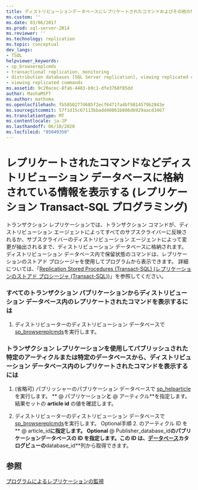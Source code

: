 ```yaml
---
title: ディストリビューションデータベースにレプリケートされたコマンドおよびその他の情報を表示する (レプリケーション Transact-sql プログラミング) |Microsoft Docs
ms.custom: ''
ms.date: 03/06/2017
ms.prod: sql-server-2014
ms.reviewer: ''
ms.technology: replication
ms.topic: conceptual
dev_langs:
- TSQL
helpviewer_keywords:
- sp_browsereplcmds
- transactional replication, monitoring
- distribution databases [SQL Server replication], viewing replicated commands
- viewing replicated commands
ms.assetid: 9c20acec-8fab-4483-b9c1-dfe3768f85dd
author: MashaMSFT
ms.author: mathoma
ms.openlocfilehash: fb5850277d685f2ecf6471fa4bf9814579b2843e
ms.sourcegitcommit: 57f1d15c67113bbadd40861b886d6929aacd3467
ms.translationtype: MT
ms.contentlocale: ja-JP
ms.lasthandoff: 06/18/2020
ms.locfileid: "85049350"
---
```

# <a name="view-replicated-commands-and-other-information-in-the-distribution-database-replication-transact-sql-programming"></a>レプリケートされたコマンドなどディストリビューション データベースに格納されている情報を表示する (レプリケーション Transact-SQL プログラミング)
  トランザクション レプリケーションでは、トランザクション コマンドが、ディストリビューション エージェントによってすべてのサブスクライバーに反映されるか、サブスクライバーのディストリビューション エージェントによって変更が抽出されるまで、ディストリビューション データベースに格納されます。 ディストリビューション データベース内で保留状態のコマンドは、レプリケーションのストアド プロシージャを使用してプログラムから表示できます。 詳細については、「[Replication Stored Procedures &#40;Transact-SQL&#41; (レプリケーションのストアド プロシージャ &#40;Transact-SQL&#41;)](/sql/relational-databases/system-stored-procedures/replication-stored-procedures-transact-sql)」を参照してください。  
  
### <a name="to-view-replicated-commands-from-all-transactional-publications-in-the-distribution-database"></a>すべてのトランザクション パブリケーションからディストリビューション データベース内のレプリケートされたコマンドを表示するには  
  
1.  ディストリビューターのディストリビューション データベースで [sp_browsereplcmds](/sql/relational-databases/system-stored-procedures/sp-browsemergesnapshotfolder-transact-sql)を実行します。  
  
### <a name="to-view-replicated-commands-in-the-distribution-database-from-a-specific-article-or-from-a-specific-database-published-using-transactional-replication"></a>トランザクション レプリケーションを使用してパブリッシュされた特定のアーティクルまたは特定のデータベースから、ディストリビューション データベース内のレプリケートされたコマンドを表示するには  
  
1.  (省略可) パブリッシャーのパブリケーション データベースで [sp_helparticle](/sql/relational-databases/system-stored-procedures/sp-helparticle-transact-sql)を実行します。 ** \@ パブリケーション**と** \@ アーティクル**を指定します。 結果セットの **article id** の値を確認します。  
  
2.  ディストリビューターのディストリビューション データベースで [sp_browsereplcmds](/sql/relational-databases/system-stored-procedures/sp-browsemergesnapshotfolder-transact-sql)を実行します。 Optional手順 2. のアーティクル ID を** \@ article_id**に指定します。 Optional** \@ Publisher_database_id**のパブリケーションデータベースの ID を指定します。この ID は、[データベース](/sql/relational-databases/system-catalog-views/sys-databases-transact-sql)カタログビューの**database_id**列から取得できます。  
  
## <a name="see-also"></a>参照  
 [プログラムによるレプリケーションの監視](../monitoring-replication.md)  
  
  
